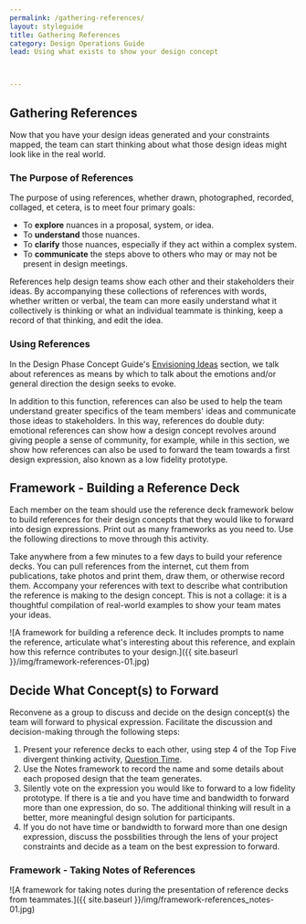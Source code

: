 ```yaml
---
permalink: /gathering-references/
layout: styleguide
title: Gathering References
category: Design Operations Guide
lead: Using what exists to show your design concept



---
```


## Gathering References

Now that you have your design ideas generated and your constraints mapped, the team can start thinking about what those design ideas might look like in the real world.

### The Purpose of References

The purpose of using references, whether drawn, photographed, recorded, collaged, et cetera, is to meet four primary goals:

* To **explore** nuances in a proposal, system, or idea.
* To **understand** those nuances.
* To **clarify** those nuances, especially if they act within a complex system.
* To **communicate** the steps above to others who may or may not be present in design meetings.

References help design teams show each other and their stakeholders their ideas. By accompanying these collections of references with words, whether written or verbal, the team can more easily understand what it collectively is thinking or what an individual teammate is thinking, keep a record of that thinking, and edit the idea.

### Using References

In the Design Phase Concept Guide's <a href= "https://the-lab-at-opm.github.io/website/hcd-guide/design/envisioning-ideas.htm">Envisioning Ideas</a> section, we talk about references as means by which to talk about the emotions and/or general direction the design seeks to evoke.

In addition to this function, references can also be used to help the team understand greater specifics of the team members' ideas and communicate those ideas to stakeholders. In this way, references do double duty: emotional references can show how a design concept revolves around giving people a sense of community, for example, while in this section, we show how references can also be used to forward the team towards a first design expression, also known as a low fidelity prototype.

## Framework - Building a Reference Deck

Each member on the team should use the reference deck framework below to build references for their design concepts that they would like to forward into design expressions. Print out as many frameworks as you need to. Use the following directions to move through this activity.

Take anywhere from a few minutes to a few days to build your reference decks. You can pull references from the internet, cut them from publications, take photos and print them, draw them, or otherwise record them. Accompany your references with text to describe what contribution the reference is making to the design concept. This is not a collage: it is a thoughtful compilation of real-world examples to show your team mates your ideas.

![A framework for building a reference deck. It includes prompts to name the reference, articulate what's interesting about this reference, and explain how this refernce contributes to your design.]({{ site.baseurl }}/img/framework-references-01.jpg)

## Decide What Concept(s) to Forward

Reconvene as a group to discuss and decide on the design concept(s) the team will forward to physical expression. Facilitate the discussion and decision-making through the following steps:

1. Present your reference decks to each other, using step 4 of the Top Five divergent thinking activity, <a href="https://the-lab-at-opm.github.io/HCD-Design-Operations-Guide/divergent-thinking-1/">Question Time</a>.
1. Use the Notes framework to record the name and some details about each proposed design that the team generates.
1. Silently vote on the expression you would like to forward to a low fidelity prototype. If there is a tie and you have time and bandwidth to forward more than one expression, do so. The additional thinking will result in a better, more meaningful design solution for participants.
1. If you do not have time or bandwidth to forward more than one design expression, discuss the possbilities through the lens of your project constraints and decide as a team on the best expression to forward.

### Framework - Taking Notes of References

![A framework for taking notes during the presentation of reference decks from teammates.]({{ site.baseurl }}/img/framework-references_notes-01.jpg)
